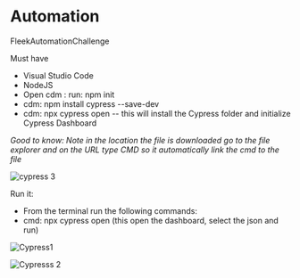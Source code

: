# Automation
FleekAutomationChallenge

Must have
- Visual Studio Code
- NodeJS
- Open cdm : run: npm init
- cdm: npm install cypress --save-dev
- cdm: npx cypress open     -- this will  install the Cypress folder and initialize Cypress Dashboard

*Good to know: Note in the location the file is downloaded  go to the file explorer and on the URL type CMD so it automatically link the cmd to the file*

![cypress 3](https://user-images.githubusercontent.com/98426004/186999601-d848f290-5a9d-40f0-9b5b-c75bdbac96e1.JPG)

Run it:
- From the terminal  run the following commands: 
- cmd: npx cypress open  (this open the dashboard, select the json and run)

![Cypress1](https://user-images.githubusercontent.com/98426004/186999660-8d461a38-1251-4662-9742-ac862c9f20a9.JPG)

![Cypresss 2](https://user-images.githubusercontent.com/98426004/186999670-91214e05-acf2-4f21-8c81-fe5bb260675c.JPG)
